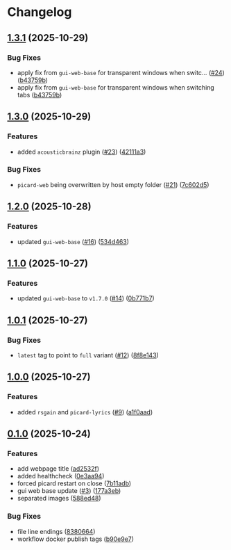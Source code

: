 # Changelog

## [1.3.1](https://github.com/Aandree5/picard-web/compare/v1.3.0...v1.3.1) (2025-10-29)


### Bug Fixes

* apply fix from `gui-web-base` for transparent windows when switc… ([#24](https://github.com/Aandree5/picard-web/issues/24)) ([b43759b](https://github.com/Aandree5/picard-web/commit/b43759b807991a7587c43f99a9ed4b8d80401165))
* apply fix from `gui-web-base` for transparent windows when switching tabs ([b43759b](https://github.com/Aandree5/picard-web/commit/b43759b807991a7587c43f99a9ed4b8d80401165))

## [1.3.0](https://github.com/Aandree5/picard-web/compare/v1.2.0...v1.3.0) (2025-10-29)


### Features

* added `acousticbrainz` plugin ([#23](https://github.com/Aandree5/picard-web/issues/23)) ([42111a3](https://github.com/Aandree5/picard-web/commit/42111a34bb135506e56252b9dcef23858f622a91))


### Bug Fixes

* `picard-web` being overwritten by host empty folder ([#21](https://github.com/Aandree5/picard-web/issues/21)) ([7c602d5](https://github.com/Aandree5/picard-web/commit/7c602d59ae7eae7332c7ed1f0a2c0a825ca07ba8))

## [1.2.0](https://github.com/Aandree5/picard-web/compare/v1.1.0...v1.2.0) (2025-10-28)


### Features

* updated `gui-web-base` ([#16](https://github.com/Aandree5/picard-web/issues/16)) ([534d463](https://github.com/Aandree5/picard-web/commit/534d4635688f560d45a6613fb947b085b7679545))

## [1.1.0](https://github.com/Aandree5/picard-web/compare/v1.0.1...v1.1.0) (2025-10-27)


### Features

* updated `gui-web-base` to `v1.7.0` ([#14](https://github.com/Aandree5/picard-web/issues/14)) ([0b771b7](https://github.com/Aandree5/picard-web/commit/0b771b7b5d840a8c59b2379836e6f6ca54daf3bb))

## [1.0.1](https://github.com/Aandree5/picard-web/compare/v1.0.0...v1.0.1) (2025-10-27)


### Bug Fixes

* `latest` tag to point to `full` variant ([#12](https://github.com/Aandree5/picard-web/issues/12)) ([8f8e143](https://github.com/Aandree5/picard-web/commit/8f8e143518cb1a165581a2a27351da51dcd5979b))

## [1.0.0](https://github.com/Aandree5/picard-web/compare/v0.1.0...v1.0.0) (2025-10-27)


### Features

* added `rsgain` and `picard-lyrics` ([#9](https://github.com/Aandree5/picard-web/issues/9)) ([a1f0aad](https://github.com/Aandree5/picard-web/commit/a1f0aad01c5a395a9ac5124832bd138076f98297))

## [0.1.0](https://github.com/Aandree5/picard-web/compare/v0.0.1...v0.1.0) (2025-10-24)


### Features

* add webpage title ([ad2532f](https://github.com/Aandree5/picard-web/commit/ad2532fc19d7cab11eab8f6cc8f1bbdb580cc100))
* added healthcheck ([0e3aa94](https://github.com/Aandree5/picard-web/commit/0e3aa947765b36947a789b8d6b2637b68d746f00))
* forced picard restart on close ([7b11adb](https://github.com/Aandree5/picard-web/commit/7b11adbd67a54165a4936f6b71c4448338673fde))
* gui web base update ([#3](https://github.com/Aandree5/picard-web/issues/3)) ([177a3eb](https://github.com/Aandree5/picard-web/commit/177a3eb63f5e1238346499ea0c965189d5547d69))
* separated images ([588ed48](https://github.com/Aandree5/picard-web/commit/588ed487ca5f9687238ac074494228561a0774f0))


### Bug Fixes

* file line endings ([8380664](https://github.com/Aandree5/picard-web/commit/83806640bb5c83722a11c6591490b796c8927c05))
* workflow docker publish tags ([b90e9e7](https://github.com/Aandree5/picard-web/commit/b90e9e75f7b4aa253e912f9523d814893490778d))
